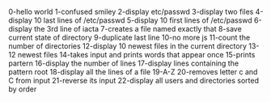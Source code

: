 0-hello world
1-confused smiley
2-display etc/passwd
3-display two files
4-display 10 last lines of /etc/passwd
5-display 10 first lines of /etc/passwd
6-display the 3rd line of iacta
7-creates a file named exactly that
8-save current state of directory
9-duplicate last line
10-no more js
11-count the number of directories
12-display 10 newest files in the current directory
13-12 newest files
14-takes input and prints words that appear once
15-prints partern
16-display the number of lines
17-display lines containing the  pattern root
18-display all the lines of a file
19-A-Z
20-removes letter c and C from input
21-reverse its input
22-display all users and directories sorted by order
